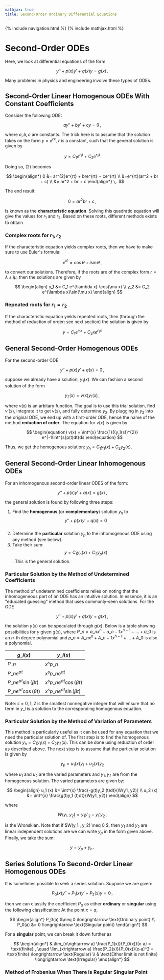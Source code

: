 ```yaml
---
mathjax: true
title: Second-Order Ordinary Differential Equations
---
```

{% include navigation.html %}
{% include mathjax.html %}

# Second-Order ODEs

Here, we look at differential equations of the form

$$ \begin{equation} y'' + p(x)y' + q(x)y = g(x) \,. \end{equation} $$

Many problems in physics and engineering involve these types of ODEs.

## Second-Order Linear Homogenous ODEs With Constant Coefficients

Consider the following ODE:

$$ \begin{equation} ay'' + by' + cy = 0 \end{equation} \,, $$

where $a,b,c$ are constants. The trick here is to assume that the solution takes on the form $y=e^{rx}$, $r$ is a constant, such that the general solution is given by

$$ \begin{equation} y = C_1 e^{r_1 t} + C_2 e^{r_2 t} \end{equation} $$

Doing so, (2) becomes

$$  \begin{align*} 0 &= ar^{2}e^{rt} + bre^{rt} + ce^{rt} \\ 
&=e^{rt}(ar^2 + br + c) \\  &= ar^2 + br + c \end{align*} \,.  $$

The end result:

$$ \begin{equation} 0=ar^2 br + c \end{equation} \,, $$

is known as the **characteristic equation**. Solving this quadratic equation will give the values for $r_1$ and $r_2$. Based on these roots, different methods exists to obtain

### Complex roots for $r_1, r_2$

If the characteristic equation yields complex roots, then we have to make sure to use Euler's formula:

$$ e^{i\theta} = \cos\theta + i \sin\theta \,, $$

to convert our solutions. Therefore, if the roots are of the complex form $r=\lambda \pm i\mu$, then the solutions are given by

$$ \begin{align} y_1 &= C_1 e^{\lambda x} \cos(\mu x) \\ y_2 &= C_2 e^{\lambda x}\sin(\mu x) \end{align} $$

### Repeated roots for $r_1 = r_2$

If the characteristic equation yields repeated roots, then (through the method of reduction of order: see next section) the solution is given by 

$$ \begin{equation}  y = C_1e^{r_1 x} + C_2 xe^{r_1 x} \end{equation} $$

## General Second-Order Homogenous ODEs

For the second-order ODE

$$ y'' + p(x)y' + q(x) = 0 \,, $$

suppose we already have a solution, $y_1 (x)$. We can fashion a second solution of the form

$$ \begin{equation} y_2 (x) = v(x)y_1(x) \,,  \end{equation} $$

where $v(x)$ is an arbitary function. The goal is to use this trial solution, find $v'(x)$, integrate it to get $v(x)$, and fully determine $y_2$. By plugging in $y_2$ into the original ODE, we end up with a first-order ODE, hence the name of the method **reduction of order**. The equation for $v(x)$ is given by

$$ \begin{equation} v(x) = \int^{x} \frac{1}{(y_1(s))^{2}} e^{-1\int^{s}p(t)dt}ds \end{equation} $$

Thus, we get the homogenous solution: $y_h = C_1 y_1 (x) + C_2 y_2 (x)$.

## General Second-Order Linear Inhomogenous ODEs

For an inhomogenous second-order linear ODES of the form:

$$ y'' + p(x)y' + q(x) = g(x) \,, $$

the general solution is found by following three steps:

1. Find the **homogenous** (or **complementary**) solution $y_h$ to $$ y'' + p(x)y' + q(x) = 0$$.
2. Determine the **particular** solution $y_p$ to the inhomogenous ODE using any method (see below).
3. Take their sum: $$ y = C_1 y_h (x) + C_2 y_p (x)$$. This is the general solution.

### Particular Solution by the Method of Undetermined Coefficients

The method of undetermined coefficients relies on noting that the inhomogeneous part of an ODE has an intuitive solution. In essence, it is an "educated guessing" method that uses commonly-seen solutions. For the ODE

$$ y'' + p(x) y' + q(x)y = g(x) \,, $$

the solution $y(x)$ can be speculated through $g(x)$. Below is a table showing possibilities for $y$ given $g(x)$, where $P\_n = a\_n x^{n} + a\_{n-1}x^{n-1} + \dots + a\_{0}$ is an $n$-th degree polynomial and $p\_n = A\_n x^{n} + A\_{n-1}x^{n-1} + \dots + A\_{0}$ is also a polynomial. 

| $g\_i(x)$ | $y\_i(x)$ |
| --------- | --------- |
| $P\_n$ | $x^{s}p\_n$ |
| $P\_n e^{\alpha t}$ | $x^{s}p\_n e^{\alpha t}$ |
| $P\_n e^{\alpha t}\sin(\beta t)$ | $x^{s}p\_n e^{\alpha t} \cos(\beta t)$ |
| $P\_n e^{\alpha t}\cos(\beta t)$ | $x^{s}p\_n e^{\alpha t} \sin(\beta t)$ |

Note: $s=0,1,2$ is the smallest nonnegative integer that will ensure that no term in $y\_i$ is a solution to the corresponding homogenous equation. 

### Particular Solution by the Method of Variation of Parameters

This method is particularly useful as it can be used for any equation that we need the particular solution of. The first step is to find the homogenous solution $y_h = C_1 y_1 (x) + C_2 y_2 (x)$. This can be done using reduction of order as described above. The next step is to assume that the particular solution is given by

$$ \begin{equation} y_p = u_1 (x)y_1 + u_2 (x)y_2 \end{equation} $$

where $u_1$ and $u_2$ are the varied parameters and $y_1 , y_2$ are from the homogenous solution. The varied parameters are given by:

$$ \begin{align} u_1 (x) &= \int^{x} \frac{-g(t)y_2 (t)dt}{W(y1, y2)} \\  u_2 (x) &= \int^{x} \frac{g(t)y_1 (t)dt}{W(y1, y2)} \end{align} $$

where 

$$ W(y_1 , y_2) = y_1 y'_2 - y_1 ' y_2 \,, $$ 

is the Wronskian. Note that if $W(y_1 , y_2) \neq 0 $, then $y_1$ and $y_2$ are linear independent solutions are we can write $y_p$ in the form given above. Finally, we take the sum:

$$ \begin{equation} y = y_p + y_h \end{equation} \,. $$

## Series Solutions To Second-Order Linear Homogenous ODEs

It is sometimes possible to seek a series solution. Suppose we are given:

$$ \begin{equation}  P_0(x)y'' + P_1(x)y' + P_2(x)y = 0  \end{equation} \,, $$

then we can classify the coefficient $P_0$ as either **ordinary** or **singular** using the following classification: At the point $x=a$,

$$ \begin{align*} P_0(a) &\neq 0 \longrightarrow \text{Ordinary point} \\  P_0(a) &= 0 \longrightarrow \text{Singular point} \end{align*} $$

For a **singular** point, we can break it down further as

$$ \begin{align*} & \lim_{x\rightarrow a} \frac{P_1(x)}{P_0(x)}(x-a) = \text{finite} , \quad \lim_{x\rightarrow a} \frac{P_2(x)}{P_0(x)}(x-a)^2 = \text{finite} \longrightarrow \text{Regular} \\ & \text{Either limit is not finite} \longrightarrow \text{Irregular} \end{align*} $$

### Method of Frobenius When There Is Regular Singular Point


